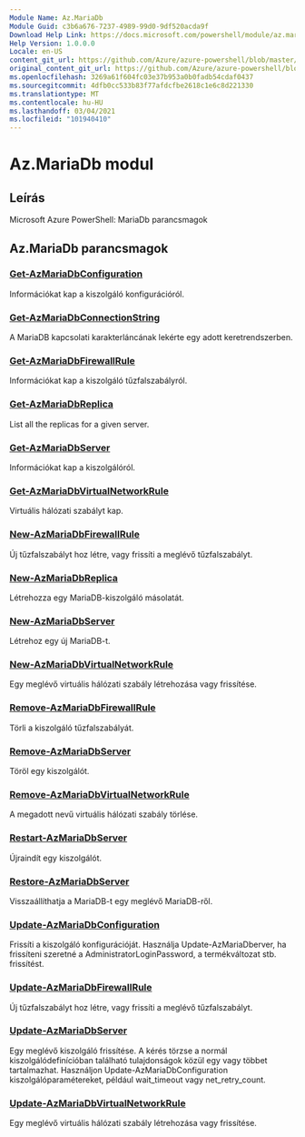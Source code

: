 ```yaml
---
Module Name: Az.MariaDb
Module Guid: c3b6a676-7237-4989-99d0-9df520acda9f
Download Help Link: https://docs.microsoft.com/powershell/module/az.mariadb
Help Version: 1.0.0.0
Locale: en-US
content_git_url: https://github.com/Azure/azure-powershell/blob/master/src/MariaDb/help/Az.MariaDb.md
original_content_git_url: https://github.com/Azure/azure-powershell/blob/master/src/MariaDb/help/Az.MariaDb.md
ms.openlocfilehash: 3269a61f604fc03e37b953a0b0fadb54cdaf0437
ms.sourcegitcommit: 4dfb0cc533b83f77afdcfbe2618c1e6c8d221330
ms.translationtype: MT
ms.contentlocale: hu-HU
ms.lasthandoff: 03/04/2021
ms.locfileid: "101940410"
---
```

# Az.MariaDb modul
## Leírás
Microsoft Azure PowerShell: MariaDb parancsmagok

## Az.MariaDb parancsmagok
### [Get-AzMariaDbConfiguration](Get-AzMariaDbConfiguration.md)
Információkat kap a kiszolgáló konfigurációról.

### [Get-AzMariaDbConnectionString](Get-AzMariaDbConnectionString.md)
A MariaDB kapcsolati karakterláncának lekérte egy adott keretrendszerben.

### [Get-AzMariaDbFirewallRule](Get-AzMariaDbFirewallRule.md)
Információkat kap a kiszolgáló tűzfalszabályról.

### [Get-AzMariaDbReplica](Get-AzMariaDbReplica.md)
List all the replicas for a given server.

### [Get-AzMariaDbServer](Get-AzMariaDbServer.md)
Információkat kap a kiszolgálóról.

### [Get-AzMariaDbVirtualNetworkRule](Get-AzMariaDbVirtualNetworkRule.md)
Virtuális hálózati szabályt kap.

### [New-AzMariaDbFirewallRule](New-AzMariaDbFirewallRule.md)
Új tűzfalszabályt hoz létre, vagy frissíti a meglévő tűzfalszabályt.

### [New-AzMariaDbReplica](New-AzMariaDbReplica.md)
Létrehozza egy MariaDB-kiszolgáló másolatát.

### [New-AzMariaDbServer](New-AzMariaDbServer.md)
Létrehoz egy új MariaDB-t.

### [New-AzMariaDbVirtualNetworkRule](New-AzMariaDbVirtualNetworkRule.md)
Egy meglévő virtuális hálózati szabály létrehozása vagy frissítése.

### [Remove-AzMariaDbFirewallRule](Remove-AzMariaDbFirewallRule.md)
Törli a kiszolgáló tűzfalszabályát.

### [Remove-AzMariaDbServer](Remove-AzMariaDbServer.md)
Töröl egy kiszolgálót.

### [Remove-AzMariaDbVirtualNetworkRule](Remove-AzMariaDbVirtualNetworkRule.md)
A megadott nevű virtuális hálózati szabály törlése.

### [Restart-AzMariaDbServer](Restart-AzMariaDbServer.md)
Újraindít egy kiszolgálót.

### [Restore-AzMariaDbServer](Restore-AzMariaDbServer.md)
Visszaállíthatja a MariaDB-t egy meglévő MariaDB-ről.

### [Update-AzMariaDbConfiguration](Update-AzMariaDbConfiguration.md)
Frissíti a kiszolgáló konfigurációját.
Használja Update-AzMariaDberver, ha frissíteni szeretné a AdministratorLoginPassword, a termékváltozat stb. frissítést.

### [Update-AzMariaDbFirewallRule](Update-AzMariaDbFirewallRule.md)
Új tűzfalszabályt hoz létre, vagy frissíti a meglévő tűzfalszabályt.

### [Update-AzMariaDbServer](Update-AzMariaDbServer.md)
Egy meglévő kiszolgáló frissítése.
A kérés törzse a normál kiszolgálódefinícióban található tulajdonságok közül egy vagy többet tartalmazhat.
Használjon Update-AzMariaDbConfiguration kiszolgálóparamétereket, például wait_timeout vagy net_retry_count.

### [Update-AzMariaDbVirtualNetworkRule](Update-AzMariaDbVirtualNetworkRule.md)
Egy meglévő virtuális hálózati szabály létrehozása vagy frissítése.


